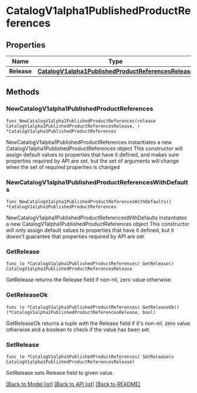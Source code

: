 # CatalogV1alpha1PublishedProductReferences

## Properties

Name | Type | Description | Notes
------------ | ------------- | ------------- | -------------
**Release** | [**CatalogV1alpha1PublishedProductReferencesRelease**](CatalogV1alpha1PublishedProductReferencesRelease.md) |  | 

## Methods

### NewCatalogV1alpha1PublishedProductReferences

`func NewCatalogV1alpha1PublishedProductReferences(release CatalogV1alpha1PublishedProductReferencesRelease, ) *CatalogV1alpha1PublishedProductReferences`

NewCatalogV1alpha1PublishedProductReferences instantiates a new CatalogV1alpha1PublishedProductReferences object
This constructor will assign default values to properties that have it defined,
and makes sure properties required by API are set, but the set of arguments
will change when the set of required properties is changed

### NewCatalogV1alpha1PublishedProductReferencesWithDefaults

`func NewCatalogV1alpha1PublishedProductReferencesWithDefaults() *CatalogV1alpha1PublishedProductReferences`

NewCatalogV1alpha1PublishedProductReferencesWithDefaults instantiates a new CatalogV1alpha1PublishedProductReferences object
This constructor will only assign default values to properties that have it defined,
but it doesn't guarantee that properties required by API are set

### GetRelease

`func (o *CatalogV1alpha1PublishedProductReferences) GetRelease() CatalogV1alpha1PublishedProductReferencesRelease`

GetRelease returns the Release field if non-nil, zero value otherwise.

### GetReleaseOk

`func (o *CatalogV1alpha1PublishedProductReferences) GetReleaseOk() (*CatalogV1alpha1PublishedProductReferencesRelease, bool)`

GetReleaseOk returns a tuple with the Release field if it's non-nil, zero value otherwise
and a boolean to check if the value has been set.

### SetRelease

`func (o *CatalogV1alpha1PublishedProductReferences) SetRelease(v CatalogV1alpha1PublishedProductReferencesRelease)`

SetRelease sets Release field to given value.



[[Back to Model list]](../README.md#documentation-for-models) [[Back to API list]](../README.md#documentation-for-api-endpoints) [[Back to README]](../README.md)


